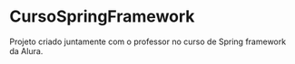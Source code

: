 # CursoSpringFramework
Projeto criado juntamente com o professor no curso de Spring framework da Alura.
